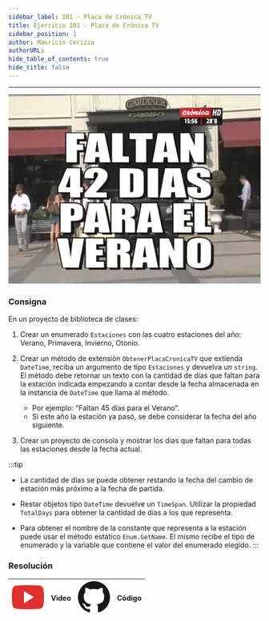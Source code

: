 ```yaml
---
sidebar_label: I01 - Placa de Crónica TV
title: Ejercicio I01 - Placa de Crónica TV
sidebar_position: 1
author: Mauricio Cerizza
authorURL: 
hide_table_of_contents: true
hide_title: false
---
```

---

![Placa de Crónica TV](/clases/25-otros/ejercicios/placa-cronica.jpg)

### Consigna
En un proyecto de biblioteca de clases:

1. Crear un enumerado `Estaciones` con las cuatro estaciones del año: Verano, Primavera, Invierno, Otonio.

2. Crear un método de extensión `ObtenerPlacaCronicaTV` que extienda `DateTime`, reciba un argumento de tipo `Estaciones` y devuelva un `string`. El método debe retornar un texto con la cantidad de días que faltan para la estación indicada empezando a contar desde la fecha almacenada en la instancia de `DateTime` que llama al método. 
   * Por ejemplo: “Faltan 45 días para el Verano”.
   * Si este año la estación ya pasó, se debe considerar la fecha del año siguiente.

3. Crear un proyecto de consola y mostrar los días que faltan para todas las estaciones desde la fecha actual.

:::tip
* La cantidad de días se puede obtener restando la fecha del cambio de estación más próximo a la fecha de partida.

* Restar objetos tipo `DateTime` devuelve un `TimeSpan`. Utilizar la propiedad `TotalDays` para obtener la cantidad de días a los que representa.

* Para obtener el nombre de la constante que representa a la estación puede usar el método estático `Enum.GetName`. El mismo recibe el tipo de enumerado y la variable que contiene el valor del enumerado elegido.
:::

### Resolución
| ![img](/base/youtube.svg) | Video | ![img](/base/github.svg) | Código |
| :-----------------------: | :---: | :----------------------: | :----: |